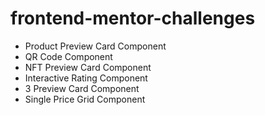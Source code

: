 # frontend-mentor-challenges

- Product Preview Card Component
- QR Code Component
- NFT Preview Card Component
- Interactive Rating Component
- 3 Preview Card Component
- Single Price Grid Component
